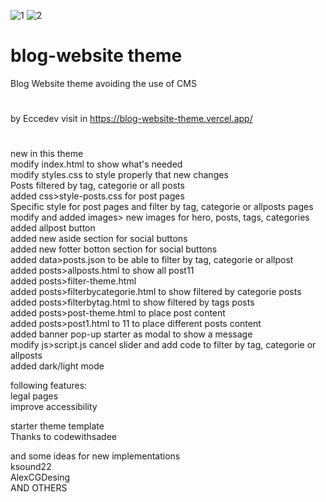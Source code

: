 ![1](https://github.com/user-attachments/assets/681ee7a6-6a6f-488a-947a-6810a45fea8b)
![2](https://github.com/user-attachments/assets/9bf22709-1b2e-4e53-a511-5613062c0031)

# blog-website theme
Blog Website theme avoiding the use of CMS
#
by Eccedev visit in https://blog-website-theme.vercel.app/
#
new in this theme  
modify index.html to show what's needed  
modify styles.css to style properly that new changes   
Posts filtered by tag, categorie or all posts   
added css>style-posts.css for post pages  
Specific style for post pages and filter by tag, categorie or allposts pages  
modify and added images> new images for hero, posts, tags, categories  
added allpost button  
added new aside section for social buttons  
added new fotter botton section for social buttons  
added data>posts.json to be able to filter by tag, categorie or allpost  
added posts>allposts.html to show all post11  
added posts>filter-theme.html  
added posts>filterbycategorie.html to show filtered by categorie posts   
added posts>filterbytag.html to show filtered by tags posts   
added posts>post-theme.html to place post content  
added posts>post1.html to 11 to place different posts content  
added banner pop-up starter as modal to show a message  
modify js>script.js cancel slider and add code to filter by tag, categorie or allposts  
added dark/light mode  
  
following features:  
legal pages  
improve accessibility  

starter theme template  
Thanks to 
codewithsadee  

  
and some ideas for new implementations  
ksound22  
AlexCGDesing  
AND OTHERS  

